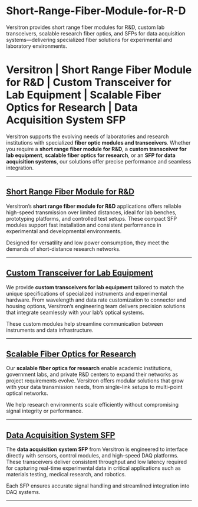 # Short-Range-Fiber-Module-for-R-D
Versitron provides short range fiber modules for R&amp;D, custom lab transceivers, scalable research fiber optics, and SFPs for data acquisition systems—delivering specialized fiber solutions for experimental and laboratory environments.
# Versitron | Short Range Fiber Module for R&D | Custom Transceiver for Lab Equipment | Scalable Fiber Optics for Research | Data Acquisition System SFP

Versitron supports the evolving needs of laboratories and research institutions with specialized **fiber optic modules and transceivers**. Whether you require a **short range fiber module for R&D**, a **custom transceiver for lab equipment**, **scalable fiber optics for research**, or an **SFP for data acquisition systems**, our solutions offer precise performance and seamless integration.

---

## [Short Range Fiber Module for R&D](https://www.versitron.com/products/fe2mm-small-formfactor-pluggable-transceivers-lifetime-warranty-9)  
Versitron’s **short range fiber module for R&D** applications offers reliable high-speed transmission over limited distances, ideal for lab benches, prototyping platforms, and controlled test setups. These compact SFP modules support fast installation and consistent performance in experimental and developmental environments.

Designed for versatility and low power consumption, they meet the demands of short-distance research networks.

---

## [Custom Transceiver for Lab Equipment](https://www.versitron.com/products/fe2mm-small-formfactor-pluggable-transceivers-lifetime-warranty-9)  
We provide **custom transceivers for lab equipment** tailored to match the unique specifications of specialized instruments and experimental hardware. From wavelength and data rate customization to connector and housing options, Versitron’s engineering team delivers precision solutions that integrate seamlessly with your lab’s optical systems.

These custom modules help streamline communication between instruments and data infrastructure.

---

## [Scalable Fiber Optics for Research](https://www.versitron.com/products/fe10sm-small-formfactor-pluggable-transceivers-lifetime-warranty-10)  
Our **scalable fiber optics for research** enable academic institutions, government labs, and private R&D centers to expand their networks as project requirements evolve. Versitron offers modular solutions that grow with your data transmission needs, from single-link setups to multi-point optical networks.

We help research environments scale efficiently without compromising signal integrity or performance.

---

## [Data Acquisition System SFP](https://www.versitron.com/products/gbmm-small-formfactor-pluggable-transceivers-lifetime-warranty-1)  
The **data acquisition system SFP** from Versitron is engineered to interface directly with sensors, control modules, and high-speed DAQ platforms. These transceivers deliver consistent throughput and low latency required for capturing real-time experimental data in critical applications such as materials testing, medical research, and robotics.

Each SFP ensures accurate signal handling and streamlined integration into DAQ systems.

---
